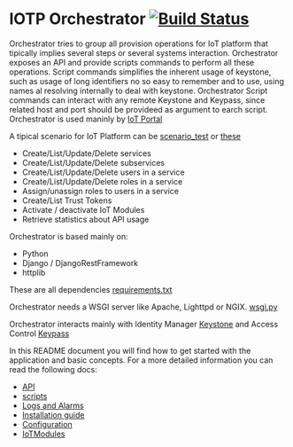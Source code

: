 # IOTP Orchestrator [![Build Status](http://ci-iot-deven-01/jenkins/job/IOTP-Orchestrator-Package/badge/icon)](http://ci-iot-deven-01/jenkins/job/IOTP-Orchestrator-Package/)

Orchestrator tries to group all provision operations for IoT platform that tipically implies several steps or several systems interaction.
Orchestrator exposes an API and provide scripts commands to perform all these operations. Script commands simplifies the inherent usage of keystone, such as usage of long identifiers no so easy to remember and to use, using names al resolving internally to deal with keystone.
Orchestrator Script commands can interact with any remote Keystone and Keypass, since related host and port should be provideed as argument to earch script.
Orchestrator is used maninly by [IoT Portal](https://pdihub.hi.inet/fiware/iotp-portal)

A tipical scenario for IoT Platform can be [scenario_test](https://pdihub.hi.inet/ep/fiware-components/wiki/Keystone-scenario-test) or [these](https://pdihub.hi.inet/fiware/iotp-orchestrator/blob/develop/src/tests/scenarios/SCENARIOS.md)

- Create/List/Update/Delete services
- Create/List/Update/Delete subservices
- Create/List/Update/Delete users in a service
- Create/List/Update/Delete roles in a service
- Assign/unassign roles to users in a service
- Create/List Trust Tokens
- Activate / deactivate IoT Modules
- Retrieve statistics about API usage

Orchestrator is based mainly on:
- Python
- Django / DjangoRestFramework
- httplib

These are all dependencies [requirements.txt](https://pdihub.hi.inet/fiware/iotp-orchestrator/blob/develop/requirements.txt)

Orchestrator needs a WSGI server like Apache, Lighttpd or NGIX. [wsgi.py](https://pdihub.hi.inet/fiware/iotp-orchestrator/blob/develop/src/wsgi.py)

Orchestrator interacts mainly with Identity Manager [Keystone](https://github.com/telefonicaid/fiware-keystone-scim)  and Access Control [Keypass](https://github.com/telefonicaid/fiware-keypass)


In this README document you will find how to get started with the application and basic concepts. For a more detailed information you can read the following docs:

* [API](http://docs.orchestrator2.apiary.io)
* [scripts](SCRIPTS.md)
* [Logs and Alarms](TROUBLESHOOTING.md)
* [Installation guide](INSTALL.md)
* [Configuration](CONFIG.md)
* [IoTModules](IOTMODULES.md)

